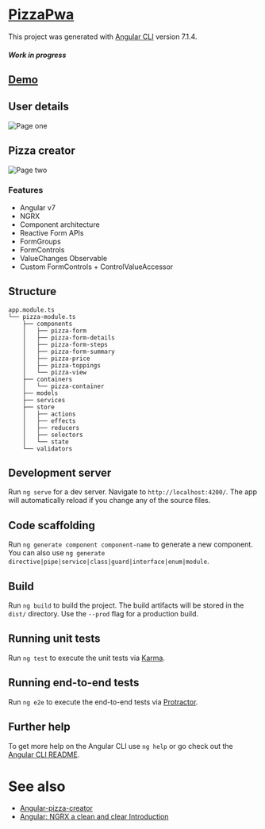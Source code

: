 # [PizzaPwa](https://owlruslan.github.io/angular-pizza-ngrx-pwa)

This project was generated with [Angular CLI](https://github.com/angular/angular-cli) version 7.1.4.
##### Work in progress
## [Demo](https://owlruslan.github.io/angular-pizza-ngrx-pwa)
## User details
![Page one](https://raw.githubusercontent.com/owlruslan/pizza-pwa/master/page_1.gif "Page one")
## Pizza creator
![Page two](https://raw.githubusercontent.com/owlruslan/pizza-pwa/master/page_2.gif "Page two")

### Features

* Angular v7
* NGRX
* Component architecture
* Reactive Form APIs
* FormGroups
* FormControls
* ValueChanges Observable
* Custom FormControls + ControlValueAccessor

## Structure
```
app.module.ts
└── pizza-module.ts
    ├── components
    │   ├── pizza-form
    │   ├── pizza-form-details
    │   ├── pizza-form-steps
    │   ├── pizza-form-summary
    │   ├── pizza-price
    │   ├── pizza-toppings
    │   └── pizza-view
    ├── containers
    │   └── pizza-container
    ├── models
    ├── services
    ├── store
    │   ├── actions
    │   ├── effects
    │   ├── reducers
    │   ├── selectors
    │   └── state
    └── validators
```

## Development server

Run `ng serve` for a dev server. Navigate to `http://localhost:4200/`. The app will automatically reload if you change any of the source files.

## Code scaffolding

Run `ng generate component component-name` to generate a new component. You can also use `ng generate directive|pipe|service|class|guard|interface|enum|module`.

## Build

Run `ng build` to build the project. The build artifacts will be stored in the `dist/` directory. Use the `--prod` flag for a production build.

## Running unit tests

Run `ng test` to execute the unit tests via [Karma](https://karma-runner.github.io).

## Running end-to-end tests

Run `ng e2e` to execute the end-to-end tests via [Protractor](http://www.protractortest.org/).

## Further help

To get more help on the Angular CLI use `ng help` or go check out the [Angular CLI README](https://github.com/angular/angular-cli/blob/master/README.md).

# See also
* [Angular-pizza-creator](https://github.com/toddmotto/angular-pizza-creator)
* [Angular: NGRX a clean and clear Introduction](https://medium.com/frontend-fun/angular-ngrx-a-clean-and-clear-introduction-4ed61c89c1fc)
